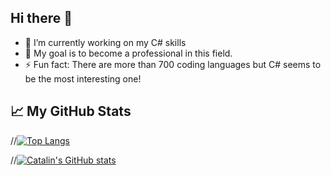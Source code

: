 ## Hi there 👋

- 🔭 I’m currently working on my C# skills
- 🌱 My goal is to become a professional in this field.
- ⚡ Fun fact: There are more than 700 coding languages but C# seems to be the most interesting one!

## &#x1f4c8; My GitHub Stats

//[![Top Langs](https://github-readme-stats.vercel.app/api/top-langs/?username=Latviets&hide=java,html,css&theme=radical)](https://github.com/anuraghazra/github-readme-stats)

//[![Catalin's GitHub stats](https://github-readme-stats.vercel.app/api?username=Latviets&theme=radical)](https://github.com/anuraghazra/github-readme-stats)
